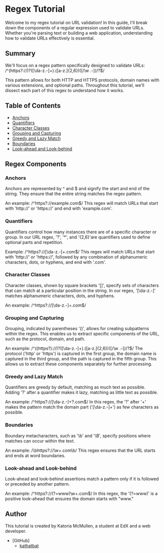 # Regex Tutorial

Welcome to my regex tutorial on URL validation! In this guide, I'll break down the components of a regular expression used to validate URLs. Whether you're parsing text or building a web application, understanding how to validate URLs effectively is essential.

## Summary

We'll focus on a regex pattern specifically designed to validate URLs:
/^(https?:\/\/)?([\da-z\.-]+)\.([a-z\.]{2,6})([\/\w \.-]*)*\/?$/

This pattern allows for both HTTP and HTTPS protocols, domain names with various extensions, and optional paths. Throughout this tutorial, we'll dissect each part of this regex to understand how it works.

## Table of Contents

- [Anchors](#anchors)
- [Quantifiers](#quantifiers)
- [Character Classes](#character-classes)
- [Grouping and Capturing](#grouping-and-capturing)
- [Greedy and Lazy Match](#greedy-and-lazy-match)
- [Boundaries](#boundaries)
- [Look-ahead and Look-behind](#look-ahead-and-look-behind)

## Regex Components

### Anchors
Anchors are represented by ^ and $ and signify the start and end of the string. They ensure that the entire string matches the regex pattern.

An example:
/^https?:\/\/example.com$/
This regex will match URLs that start with 'http://' or 'https://' and end with 'example.com'.

### Quantifiers
Quantifiers control how many instances there are of a specific character or group. In our URL regex, '?', '*', and '{2,6}'are quantifiers used to define optional parts and repetition.

Example: 
/^https?:\/\/[\da-z\.-]+\.com$/
This regex will match URLs that start with 'http://' or 'https://', followed by any combination of alphanumeric characters, dots, or hyphens, and end with '.com'.

### Character Classes
Character classes, shown by square brackets '[]', specify sets of characters that can match at a particular position in the string. In our regex, '[\da-z\.-]' matches alphanumeric characters, dots, and hyphens.

An example:
/^https?:\/\/[\da-z\.-]+\.com$/

### Grouping and Capturing
Grouping, indicated by parentheses '()', allows for creating subpatterns within the regex. This enables us to extract specific components of the URL, such as the protocol, domain, and path.

An example:
/^((https?):\/\/)?([\da-z\.-]+)\.([a-z\.]{2,6})([\/\w \.-]*)*\/?$/
The protocol ('http' or 'https') is captured in the first group, the domain name is captured in the third group, and the path is captured in the fifth group. This allows us to extract these components separately for further processing.

### Greedy and Lazy Match
Quantifiers are greedy by default, matching as much text as possible. Adding '?' after a quantifier makes it lazy, matching as little text as possible.

An example:
/^https?:\/\/[\da-z\.-]+?\.com$/
In this regex, the '?' after '+' makes the pattern match the domain part ('[\da-z\.-]+') as few characters as possible.
### Boundaries
Boundary metacharacters, such as '\b' and '\B', specify positions where matches can occur within the text.

An example:
/\bhttps?:\/\/\w+\.com\b/
This regex ensures that the URL starts and ends at word boundaries.

### Look-ahead and Look-behind
Look-ahead and look-behind assertions match a pattern only if it is followed or preceded by another pattern.

An example:
/^https?:\/\/(?=www)\w+\.com$/
In this regex, the '(?=www)' is a positive look-ahead that ensures the domain starts with "www."
## Author

This tutorial is created by Katoria McMullen, a student at EdX and a web developer.
- [GitHub]
  * [kathatbat](https://github.com/kathatbat)
